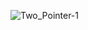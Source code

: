 ![Two_Pointer-1](https://github.com/hwibaski/java-problem-solving/assets/85930725/449c7e4f-cc73-43fd-bf38-c29f2199130e)
